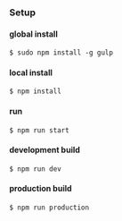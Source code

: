 ### Setup
#### global install
    $ sudo npm install -g gulp
    
#### local install
    $ npm install
#### run
    $ npm run start
#### development build
    $ npm run dev
#### production build
    $ npm run production